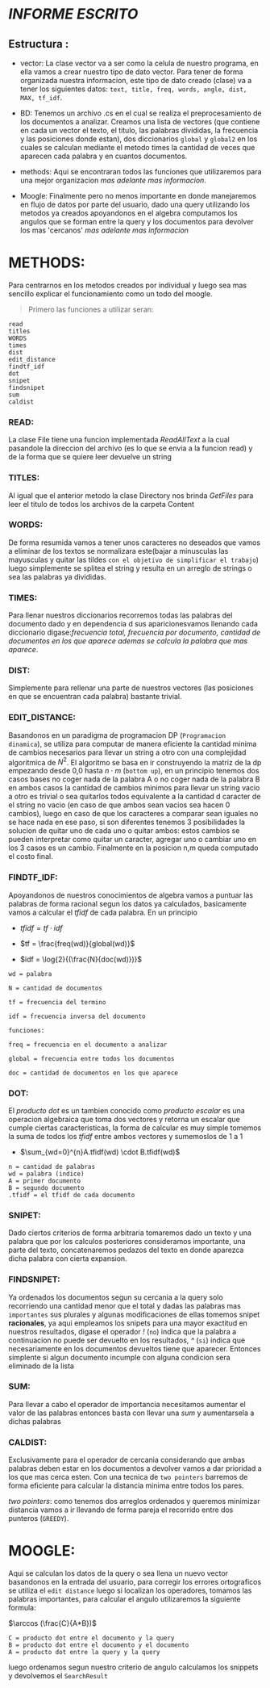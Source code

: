 # ***INFORME ESCRITO***

## Estructura :

- vector:
La clase vector va a ser como la celula de nuestro programa, en ella vamos a crear nuestro tipo de dato vector. Para tener de forma organizada nuestra informacion, este tipo de dato creado (clase) va a tener los siguientes datos: `text, title, freq, words, angle, dist, MAX, tf_idf`. 

- BD:
Tenemos un archivo .cs en el cual se realiza el preprocesamiento de los documentos a analizar. Creamos una lista de vectores (que contiene en cada un vector el texto, el titulo, las palabras divididas, la frecuencia y las posiciones donde estan), dos diccionarios `global` y `global2` en los cuales se calculan mediante el metodo times la cantidad de veces que aparecen cada palabra y en cuantos documentos.

- methods:
Aqui se encontraran todos las funciones que utilizaremos para una mejor organizacion *mas adelante mas informacion*.

- Moogle:
Finalmente pero no menos importante en donde manejaremos en flujo de datos por parte del usuario, dado una query utilizando los metodos ya creados apoyandonos en el algebra computamos los angulos que se forman entre la query y los documentos para devolver los mas 'cercanos' *mas adelante mas informacion*

# METHODS:
Para centrarnos en los metodos creados por individual y luego sea mas sencillo explicar el funcionamiento como un todo del moogle.

> Primero las funciones a utilizar seran:
```
read
titles
WORDS
times
dist
edit_distance
findtf_idf
dot
snipet
findsnipet
sum
caldist
```

### READ:
La clase File tiene una funcion implementada *ReadAllText* a la cual pasandole la direccion del archivo (es lo que se envia a la funcion read) y de la forma que se quiere leer devuelve un string 

### TITLES:
Al igual que el anterior metodo la clase Directory nos brinda *GetFiles* para leer el titulo de todos los archivos de la carpeta Content

### WORDS:
De forma resumida vamos a tener unos caracteres no deseados que vamos a eliminar de los textos se normalizara este(bajar a minusculas las mayusculas y quitar las tildes ` con el objetivo de simplificar el trabajo `) luego simplemente se splitea el string y resulta en un arreglo de strings o sea las palabras ya divididas.

### TIMES:
Para llenar nuestros diccionarios recorremos todas las palabras del documento dado y en dependencia d sus aparicionesvamos llenando cada diccionario digase:*frecuencia total, frecuencia por documento, cantidad de documentos en los que aparece ademas se calcula la palabra que mas aparece*.

### DIST:
Simplemente para rellenar una parte de nuestros vectores (las posiciones en que se encuentran cada palabra) bastante trivial.

### EDIT_DISTANCE:
Basandonos en un paradigma de programacion DP  (`Programacion dinamica`), se utiliza para computar de manera eficiente la cantidad minima de cambios necesarios para llevar un string a otro
con una complejidad algoritmica de $N^{2}$. El algoritmo se basa en ir construyendo la matriz de la dp empezando desde 0,0 hasta $n \cdot m$ (`bottom up`), en un principio tenemos dos casos bases no coger nada de la palabra A o no coger nada de la palabra B en ambos casos la cantidad de cambios minimos para llevar un string vacio a otro es trivial o sea quitarlos todos equivalente a la cantidad d caracter de el string no vacio (en caso de que ambos sean vacios sea hacen 0 cambios), luego en caso de que los caracteres a comparar sean iguales no se hace nada en ese paso, si son diferentes tenemos 3 posibilidades la solucion de quitar uno de cada uno o quitar ambos: estos cambios se pueden interpretar como quitar un caracter, agregar uno o cambiar uno en los 3 casos es un cambio. Finalmente en la posicion n,m queda computado el costo final.

### FINDTF_IDF:
Apoyandonos de nuestros conocimientos de algebra vamos a puntuar las palabras de forma racional segun los datos ya calculados, basicamente vamos a calcular el $tfidf$ de cada palabra.
En un principio 

- $tfidf = tf \cdot idf$

- $tf = \frac{freq(wd)}{global(wd)}$

- $idf = \log{2}{(\frac{N}{doc(wd)})}$

```
wd = palabra

N = cantidad de documentos

tf = frecuencia del termino

idf = frecuencia inversa del documento
```
`funciones:`

```
freq = frecuencia en el documento a analizar

global = frecuencia entre todos los documentos 

doc = cantidad de documentos en los que aparece
```
### DOT:
El *producto dot* es un tambien conocido como *producto escalar* es una operacion algebraica que toma dos vectores y retorna un escalar que cumple ciertas caracteristicas, la forma de calcular es muy simple tomemos la suma de todos los $tfidf$ entre ambos vectores y sumemoslos de 1 a 1

- $\sum_{wd=0}^{n}A.tfidf(wd) \cdot B.tfidf(wd)$
```
n = cantidad de palabras 
wd = palabra (indice)
A = primer documento
B = segundo documento
.tfidf = el tfidf de cada documento 
```

### SNIPET:
Dado ciertos criterios de forma arbitraria tomaremos dado un texto y una palabra que por los calculos posteriores consideramos importante, una parte del texto, concatenaremos pedazos del texto en donde aparezca dicha palabra con cierta expansion.

### FINDSNIPET:
Ya ordenados los documentos segun su cercania a la query solo recorriendo una cantidad menor que el total y dadas las palabras mas `importantes` sus plurales y algunas modificaciones de ellas tomemos snipet  **racionales**, ya aqui empleamos los snipets para una mayor exactitud en nuestros resultados, digase el operador *!* (`no`) indica que la palabra a continuacion no puede ser devuelto en los resultados, *^* (`si`) indica que necesariamente en los documentos devueltos tiene que aparecer. Entonces simplente si algun documento incumple con alguna condicion sera eliminado de la lista 

### SUM:
Para llevar a cabo el operador de importancia necesitamos aumentar el valor de las palabras entonces basta con llevar una *sum* y aumentarsela a dichas palabras

### CALDIST:
Exclusivamente para el operador de cercania considerando que ambas palabras deben estar en los documentos a devolver vamos a dar prioridad a los que mas cerca esten. Con una tecnica de `two pointers` barremos de forma eficiente para calcular la distancia minima entre todos los pares.

*two pointers*: como tenemos dos arreglos ordenados y queremos minimizar distancia vamos a ir llevando de forma pareja el recorrido entre dos punteros (`GREEDY`).

# MOOGLE:

Aqui se calculan los datos de la query o sea llena un nuevo vector basandonos en la entrada del usuario, para corregir los errores ortograficos se utiliza el `edit distance` luego si localizan los operadores, tomamos las palabras importantes, para calcular el angulo utilizaremos la siguiente formula:

$\arccos (\frac{C}{A*B})$


```
C = producto dot entre el documento y la query
B = producto dot entre el documento y el documento
A = producto dot entre la query y la query
```

 luego ordenamos segun nuestro criterio de angulo calculamos los snippets y devolvemos el `SearchResult`


